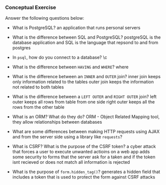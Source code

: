 ### Conceptual Exercise

Answer the following questions below:

- What is PostgreSQL?
an application that runs personal servers

- What is the difference between SQL and PostgreSQL?
postgreSQL is the database application and SQL is the language that repsond to and from postgres

- In `psql`, how do you connect to a database?
\c

- What is the difference between `HAVING` and `WHERE`?
where

- What is the difference between an `INNER` and `OUTER` join?
inner join keeps only information related to the tables
outer join keeps the information not related to both tables

- What is the difference between a `LEFT OUTER` and `RIGHT OUTER` join?
left outer keeps all rows from table from one side
right outer keeps all the rows from the other table

- What is an ORM? What do they do?
ORM - Object Related Mapping tool, they allow relationships between databases

- What are some differences between making HTTP requests using AJAX
  and from the server side using a library like `requests`?


- What is CSRF? What is the purpose of the CSRF token?
a cyber attack that forces a user to execute unwanted actioins on a web app
adds some security to forms that the server ask for a taken and if the token isnt recieved or does not match all information is rejected

- What is the purpose of `form.hidden_tag()`?
generates a hidden field that includes a token that is used to protect the form against CSRF attacks
